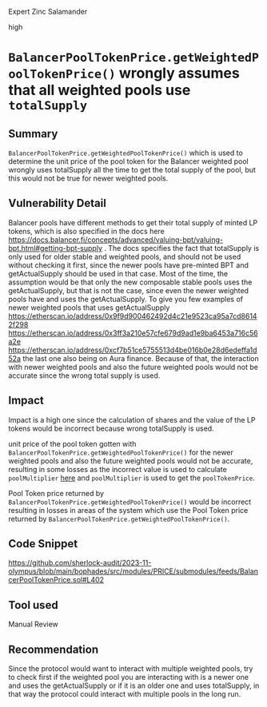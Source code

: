 Expert Zinc Salamander

high

# `BalancerPoolTokenPrice.getWeightedPoolTokenPrice()` wrongly assumes that all weighted pools use `totalSupply`

## Summary
`BalancerPoolTokenPrice.getWeightedPoolTokenPrice()` which is used to determine the unit price of the pool token for the Balancer weighted pool  wrongly uses totalSupply all the time to get the total supply of the pool, but this would not be true for newer weighted pools.
## Vulnerability Detail
Balancer pools have different methods to get their total supply of minted LP tokens, which is also specified in the docs here https://docs.balancer.fi/concepts/advanced/valuing-bpt/valuing-bpt.html#getting-bpt-supply . The docs specifies the fact that totalSupply is only used for older stable and weighted pools, and should not be used without checking it first, since the newer pools have pre-minted BPT and getActualSupply should be used in that case. Most of the time, the assumption would be that only the new composable stable pools uses the getActualSupply, but that is not the case, since even the newer weighted pools have and uses the getActualSupply. To give you few examples of newer weighted pools that uses getActualSupply https://etherscan.io/address/0x9f9d900462492d4c21e9523ca95a7cd86142f298 https://etherscan.io/address/0x3ff3a210e57cfe679d9ad1e9ba6453a716c56a2e https://etherscan.io/address/0xcf7b51ce5755513d4be016b0e28d6edeffa1d52a the last one also being on Aura finance. Because of that, the interaction with newer weighted pools and also the future weighted pools would not be accurate since the wrong total supply is used.
## Impact
Impact is a high one since the calculation of shares and the value of the LP tokens would be incorrect because wrong totalSupply is used.

 unit price of the pool token gotten with `BalancerPoolTokenPrice.getWeightedPoolTokenPrice()` for the newer weighted pools and also the future weighted pools would not be accurate, resulting in some losses as the incorrect value is used to calculate `poolMultiplier` [here](https://github.com/sherlock-audit/2023-11-olympus/blob/main/bophades/src/modules/PRICE/submodules/feeds/BalancerPoolTokenPrice.sol#L412) and `poolMultiplier` is used to get the `poolTokenPrice`.

Pool Token price returned by `BalancerPoolTokenPrice.getWeightedPoolTokenPrice()`  would be incorrect resulting in losses in areas of the system which use the Pool Token price returned by `BalancerPoolTokenPrice.getWeightedPoolTokenPrice()`.
## Code Snippet
https://github.com/sherlock-audit/2023-11-olympus/blob/main/bophades/src/modules/PRICE/submodules/feeds/BalancerPoolTokenPrice.sol#L402 
## Tool used

Manual Review

## Recommendation
Since the protocol would want to interact with multiple weighted pools, try to check first if the weighted pool you are interacting with is a newer one and uses the getActualSupply or if it is an older one and uses totalSupply, in that way the protocol could interact with multiple pools in the long run.